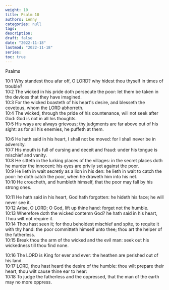 ```yaml
---
weight: 10
title: Psalm 10
authors: Lenny
categories: null
tags: 
description: 
draft: false
date: "2022-11-18"
lastmod: "2022-11-18"
series:
toc: true
---
```

Psalms
<!--more-->

10:1 Why standest thou afar off, O LORD? why hidest thou thyself in times of trouble?  
10:2 The wicked in his pride doth persecute the poor: let them be taken in the devices that they have imagined.  
10:3 For the wicked boasteth of his heart's desire, and blesseth the covetous, whom the LORD abhorreth.  
10:4 The wicked, through the pride of his countenance, will not seek after God: God is not in all his thoughts.  
10:5 His ways are always grievous; thy judgments are far above out of his sight: as for all his enemies, he puffeth at them.  

10:6 He hath said in his heart, I shall not be moved: for I shall never be in adversity.  
10:7 His mouth is full of cursing and deceit and fraud: under his tongue is mischief and vanity.  
10:8 He sitteth in the lurking places of the villages: in the secret places doth he murder the innocent: his eyes are privily set against the poor.  
10:9 He lieth in wait secretly as a lion in his den: he lieth in wait to catch the poor: he doth catch the poor, when he draweth him into his net.  
10:10 He croucheth, and humbleth himself, that the poor may fall by his strong ones.  

10:11 He hath said in his heart, God hath forgotten: he hideth his face; he will never see it.  
10:12 Arise, O LORD; O God, lift up thine hand: forget not the humble.  
10:13 Wherefore doth the wicked contemn God? he hath said in his heart, Thou wilt not require it.  
10:14 Thou hast seen it; for thou beholdest mischief and spite, to requite it with thy hand: the poor committeth himself unto thee; thou art the helper of the fatherless.  
10:15 Break thou the arm of the wicked and the evil man: seek out his wickedness till thou find none.  

10:16 The LORD is King for ever and ever: the heathen are perished out of his land.  
10:17 LORD, thou hast heard the desire of the humble: thou wilt prepare their heart, thou wilt cause thine ear to hear:  
10:18 To judge the fatherless and the oppressed, that the man of the earth may no more oppress.  